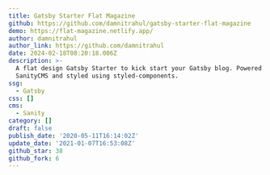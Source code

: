 ```yaml
---
title: Gatsby Starter Flat Magazine
github: https://github.com/damnitrahul/gatsby-starter-flat-magazine
demo: https://flat-magazine.netlify.app/
author: damnitrahul
author_link: https://github.com/damnitrahul
date: 2024-02-18T08:20:18.006Z
description: >-
  A flat design Gatsby Starter to kick start your Gatsby blog. Powered by
  SanityCMS and styled using styled-components.
ssg:
  - Gatsby
css: []
cms:
  - Sanity
category: []
draft: false
publish_date: '2020-05-11T16:14:02Z'
update_date: '2021-01-07T16:53:08Z'
github_star: 38
github_fork: 6
---
```

